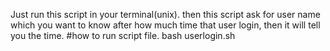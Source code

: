 Just run this script in your terminal(unix). then this script ask for user name  which you want to know after how much time that user login, then it will tell you the time.
#how to run script file.
bash userlogin.sh


